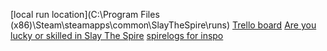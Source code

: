 [local run location](C:\Program Files (x86)\Steam\steamapps\common\SlayTheSpire\runs)
[Trello board](https://trello.com/w/statthespire)
[Are you lucky or skilled in Slay The Spire](https://www.diva-portal.org/smash/get/diva2:1563050/FULLTEXT02)
[spirelogs for inspo](https://www.spirelogs.com)
